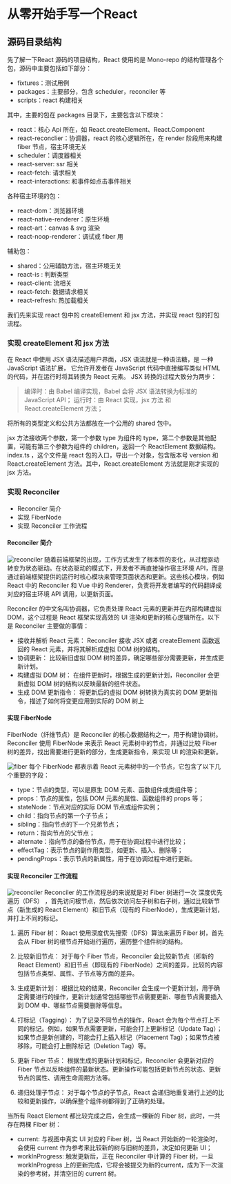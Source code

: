 # 从零开始手写一个React

## 源码目录结构
先了解一下React 源码的项目结构，React 使用的是 Mono-repo 的结构管理各个包，源码中主要包括如下部分：

- fixtures：测试用例
- packages：主要部分，包含 scheduler，reconciler 等
- scripts：react 构建相关

其中，主要的包在 packages 目录下，主要包含以下模块：

- react：核心 Api 所在，如 React.createElement、React.Component
- react-reconclier：协调器，react 的核心逻辑所在，在 render 阶段用来构建 fiber 节点，宿主环境无关
- scheduler：调度器相关
- react-server: ssr 相关
- react-fetch: 请求相关
- react-interactions: 和事件如点击事件相关

各种宿主环境的包：
- react-dom：浏览器环境
- react-native-renderer：原生环境
- react-art：canvas & svg 渲染
- react-noop-renderer：调试或 fiber 用

辅助包：
- shared：公用辅助方法，宿主环境无关
- react-is : 判断类型
- react-client: 流相关
- react-fetch: 数据请求相关
- react-refresh: 热加载相关

我们先来实现 react 包中的 createElement 和 jsx 方法，并实现 react 包的打包流程。

### 实现 createElement 和 jsx 方法
在 React 中使用 JSX 语法描述用户界面，JSX 语法就是一种语法糖，是 一种 JavaScript 语法扩展，
它允许开发者在 JavaScript 代码中直接编写类似 HTML 的代码，并在运行时将其转换为 React 元素。
JSX 转换的过程大致分为两步：

>编译时：由 Babel 编译实现，Babel 会将 JSX 语法转换为标准的 JavaScript API；
>运行时：由 React 实现，jsx 方法 和 React.createElement 方法；

将所有的类型定义和公共方法都放在一个公用的 shared 包中。

jsx 方法接收两个参数，第一个参数 type 为组件的 type，第二个参数是其他配置，可能有第三个参数为组件的 children，返回一个 ReactElement 数据结构。
index.ts ，这个文件是 react 包的入口，导出一个对象，包含版本号 version 和 React.createElement 方法。其中，React.createElement 方法就是刚才实现的 jsx 方法。

### 实现 Reconciler
- Reconciler 简介
- 实现 FiberNode
- 实现 Reconciler 工作流程
#### Reconciler 简介
![reconciler](https://2xiao.github.io/assets/react-2-K82y7SOy.png)
随着前端框架的出现，工作方式发生了根本性的变化，从过程驱动转变为状态驱动。在状态驱动的模式下，开发者不再直接操作宿主环境 API，而是通过前端框架提供的运行时核心模块来管理页面状态和更新。这些核心模块，例如 React 中的 Reconciler 和 Vue 中的 Renderer，负责将开发者编写的代码翻译成对应的宿主环境 API 调用，以更新页面。

Reconciler 的中文名叫协调器，它负责处理 React 元素的更新并在内部构建虚拟 DOM，这个过程是 React 框架实现高效的 UI 渲染和更新的核心逻辑所在。以下是 Reconciler 主要做的事情：

- 接收并解析 React 元素： Reconciler 接收 JSX 或者 createElement 函数返回的 React 元素，并将其解析成虚拟 DOM 树的结构。
- 协调更新： 比较新旧虚拟 DOM 树的差异，确定哪些部分需要更新，并生成更新计划。
- 构建虚拟 DOM 树： 在组件更新时，根据生成的更新计划，Reconciler 会更新虚拟 DOM 树的结构以反映最新的组件状态。
- 生成 DOM 更新指令： 将更新后的虚拟 DOM 树转换为真实的 DOM 更新指令，描述了如何将变更应用到实际的 DOM 树上

#### 实现 FiberNode
FiberNode（纤维节点）是 Reconciler 的核心数据结构之一，用于构建协调树。Reconciler 使用 FiberNode 来表示 React 元素树中的节点，并通过比较 Fiber 树的差异，找出需要进行更新的部分，生成更新指令，来实现 UI 的渲染和更新。

![fiber](https://2xiao.github.io/assets/react-8-fahbHSk6.png)
每个 FiberNode 都表示着 React 元素树中的一个节点，它包含了以下几个重要的字段：

- type：节点的类型，可以是原生 DOM 元素、函数组件或类组件等；
- props：节点的属性，包括 DOM 元素的属性、函数组件的 props 等；
- stateNode：节点对应的实际 DOM 节点或组件实例；
- child：指向节点的第一个子节点；
- sibling：指向节点的下一个兄弟节点；
- return：指向节点的父节点；
- alternate：指向节点的备份节点，用于在协调过程中进行比较；
- effectTag：表示节点的副作用类型，如更新、插入、删除等；
- pendingProps：表示节点的新属性，用于在协调过程中进行更新。

#### 实现 Reconciler 工作流程
![reconciler](https://2xiao.github.io/assets/react-3-7LStg86R.png)
Reconciler 的工作流程总的来说就是对 Fiber 树进行一次 深度优先遍历（DFS） ，首先访问根节点，然后依次访问左子树和右子树，通过比较新节点（新生成的 React Element）和旧节点（现有的 FiberNode），生成更新计划，并打上不同的标记。

1. 遍历 Fiber 树： React 使用深度优先搜索（DFS）算法来遍历 Fiber 树，首先会从 Fiber 树的根节点开始进行遍历，遍历整个组件树的结构。

2. 比较新旧节点： 对于每个 Fiber 节点，Reconciler 会比较新节点（即新的 React Element）和旧节点（即现有的 FiberNode）之间的差异，比较的内容包括节点类型、属性、子节点等方面的差异。

3. 生成更新计划： 根据比较的结果，Reconciler 会生成一个更新计划，用于确定需要进行的操作，更新计划通常包括哪些节点需要更新、哪些节点需要插入到 DOM 中、哪些节点需要删除等信息。

4. 打标记（Tagging）： 为了记录不同节点的操作，React 会为每个节点打上不同的标记。例如，如果节点需要更新，可能会打上更新标记（Update Tag）；如果节点是新创建的，可能会打上插入标记（Placement Tag）；如果节点被移除，可能会打上删除标记（Deletion Tag）等。

5. 更新 Fiber 节点： 根据生成的更新计划和标记，Reconciler 会更新对应的 Fiber 节点以反映组件的最新状态。更新操作可能包括更新节点的状态、更新节点的属性、调用生命周期方法等。

6. 递归处理子节点： 对于每个节点的子节点，React 会递归地重复进行上述的比较和更新操作，以确保整个组件树都得到了正确的处理。

当所有 React Element 都比较完成之后，会生成一棵新的 Fiber 树，此时，一共存在两棵 Fiber 树：

- current: 与视图中真实 UI 对应的 Fiber 树，当 React 开始新的一轮渲染时，会使用 current 作为参考来比较新的树与旧树的差异，决定如何更新 UI；
- workInProgress: 触发更新后，正在 Reconciler 中计算的 Fiber 树，一旦 workInProgress 上的更新完成，它将会被提交为新的current，成为下一次渲染的参考树，并清空旧的 current 树。
